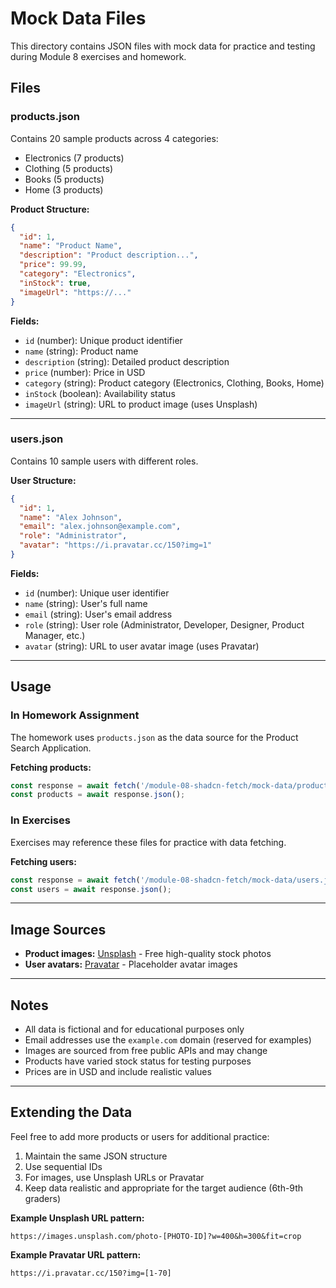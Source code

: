 # Mock Data Files

This directory contains JSON files with mock data for practice and testing during Module 8 exercises and homework.

## Files

### products.json

Contains 20 sample products across 4 categories:
- Electronics (7 products)
- Clothing (5 products)
- Books (5 products)
- Home (3 products)

**Product Structure:**
```json
{
  "id": 1,
  "name": "Product Name",
  "description": "Product description...",
  "price": 99.99,
  "category": "Electronics",
  "inStock": true,
  "imageUrl": "https://..."
}
```

**Fields:**
- `id` (number): Unique product identifier
- `name` (string): Product name
- `description` (string): Detailed product description
- `price` (number): Price in USD
- `category` (string): Product category (Electronics, Clothing, Books, Home)
- `inStock` (boolean): Availability status
- `imageUrl` (string): URL to product image (uses Unsplash)

---

### users.json

Contains 10 sample users with different roles.

**User Structure:**
```json
{
  "id": 1,
  "name": "Alex Johnson",
  "email": "alex.johnson@example.com",
  "role": "Administrator",
  "avatar": "https://i.pravatar.cc/150?img=1"
}
```

**Fields:**
- `id` (number): Unique user identifier
- `name` (string): User's full name
- `email` (string): User's email address
- `role` (string): User role (Administrator, Developer, Designer, Product Manager, etc.)
- `avatar` (string): URL to user avatar image (uses Pravatar)

---

## Usage

### In Homework Assignment

The homework uses `products.json` as the data source for the Product Search Application.

**Fetching products:**
```typescript
const response = await fetch('/module-08-shadcn-fetch/mock-data/products.json');
const products = await response.json();
```

### In Exercises

Exercises may reference these files for practice with data fetching.

**Fetching users:**
```typescript
const response = await fetch('/module-08-shadcn-fetch/mock-data/users.json');
const users = await response.json();
```

---

## Image Sources

- **Product images:** [Unsplash](https://unsplash.com/) - Free high-quality stock photos
- **User avatars:** [Pravatar](https://pravatar.cc/) - Placeholder avatar images

---

## Notes

- All data is fictional and for educational purposes only
- Email addresses use the `example.com` domain (reserved for examples)
- Images are sourced from free public APIs and may change
- Products have varied stock status for testing purposes
- Prices are in USD and include realistic values

---

## Extending the Data

Feel free to add more products or users for additional practice:

1. Maintain the same JSON structure
2. Use sequential IDs
3. For images, use Unsplash URLs or Pravatar
4. Keep data realistic and appropriate for the target audience (6th-9th graders)

**Example Unsplash URL pattern:**
```
https://images.unsplash.com/photo-[PHOTO-ID]?w=400&h=300&fit=crop
```

**Example Pravatar URL pattern:**
```
https://i.pravatar.cc/150?img=[1-70]
```
